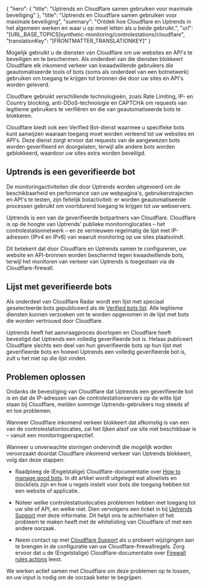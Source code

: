 {
  "hero": {
    "title": "Uptrends en Cloudflare samen gebruiken voor maximale beveiliging"
  },
  "title": "Uptrends en Cloudflare samen gebruiken voor maximale beveiliging",
  "summary": "Ontdek hoe Cloudflare en Uptrends in het algemeen werken en waar u op moet letten als u beide gebruikt.",
  "url": "[URL_BASE_TOPICS]synthetic-monitoring/controlestations/cloudflare",
  "translationKey": "[FRONTMATTER_TRANSLATIONKEY]"
}

Mogelijk gebruikt u de diensten van Cloudflare om uw websites en API's te beveiligen en te beschermen. Als onderdeel van die diensten blokkeert Cloudflare elk inkomend verkeer van kwaadwillende gebruikers die geautomatiseerde tools of bots (soms als onderdeel van een botnetwerk) gebruiken om toegang te krijgen tot bronnen die door uw sites en API's worden geleverd. 

Cloudflare gebruikt verschillende technologieën, zoals Rate Limiting, IP- en Country blocking, anti-DDoS-technologie en CAPTCHA om requests van legitieme gebruikers te verifiëren en die van geautomatiseerde bots te blokkeren. 

Cloudflare biedt ook een Verified Bot-dienst waarmee u specifieke bots kunt aanwijzen waaraan toegang moet worden verleend tot uw websites en API's. Deze dienst zorgt ervoor dat requests van de aangewezen bots worden geverifieerd en doorgelaten, terwijl alle andere bots worden geblokkeerd, waardoor uw sites extra worden beveiligd.

## Uptrends is een geverifieerde bot

De monitoringactiviteiten die door Uptrends worden uitgevoerd om de beschikbaarheid en performance van uw webpagina's, gebruikerstrajecten en API's te testen, zijn feitelijk botactiviteit: er worden geautomatiseerde processen gebruikt om voortdurend toegang te krijgen tot uw webservers. 

Uptrends is een van de geverifieerde botpartners van Cloudflare. Cloudflare is op de hoogte van Uptrends’ publieke monitoringlocaties – het controlestationnetwerk – en ze vernieuwen regelmatig de lijst met IP-adressen (IPv4 en IPv6) van waaruit monitoring op uw sites plaatsvindt.

Dit betekent dat door Cloudflare en Uptrends samen te configureren, uw website en API-bronnen worden beschermd tegen kwaadwillende bots, terwijl het monitoren van verkeer van Uptrends is toegestaan via de Cloudflare-firewall.

## Lijst met geverifieerde bots

Als onderdeel van Cloudflare Radar wordt een lijst met speciaal geselecteerde bots gepubliceerd als de [Verified bots list]([LINK_URL_1]). Alle legitieme diensten kunnen verzoeken om te worden opgenomen in de lijst met bots die worden vertrouwd door Cloudflare. 

Uptrends heeft het aanvraagproces doorlopen en Cloudflare heeft bevestigd dat Uptrends een volledig geverifieerde bot is. Helaas publiceert Cloudflare slechts een deel van hun geverifieerde bots op hun lijst met geverifieerde bots en hoewel Uptrends een volledig geverifieerde bot is, zult u het niet op die lijst vinden.

## Problemen oplossen

Ondanks de bevestiging van Cloudflare dat Uptrends een geverifieerde bot is en dat de IP-adressen van de controlestationservers op de witte lijst staan bij Cloudflare, melden sommige Uptrends-gebruikers nog steeds af en toe problemen. 

Wanneer Cloudflare inkomend verkeer blokkeert dat afkomstig is van een van de controlestationlocaties, zal het lijken alsof uw site niet beschikbaar is – vanuit een monitoringperspectief. 

Wanneer u onverwachte storingen ondervindt die mogelijk worden veroorzaakt doordat Cloudflare inkomend verkeer van Uptrends blokkeert, volg dan deze stappen:

- Raadpleeg de (Engelstalige) Cloudflare-documentatie over [How to manage good bots]([LINK_URL_2]). In dit artikel wordt uitgelegd wat allowlists en blocklists zijn en hoe u regels instelt voor bots die toegang hebben tot een website of applicatie.

- Noteer welke controlestationlocaties problemen hebben met toegang tot uw site of API, en welke niet. Dien vervolgens een ticket in bij [Uptrends Support]([LINK_URL_3]) met deze informatie. Dit helpt ons te achterhalen of het probleem te maken heeft met de whitelisting van Cloudflare of met een andere oorzaak.

- Neem contact op met [Cloudflare Support]([LINK_URL_4]) als u probeert wijzigingen aan te brengen in de configuratie van uw Cloudflare-firewallregels. Zorg ervoor dat u de (Engelstalige) Cloudflare-documentatie over [Firewall rules actions]([LINK_URL_5]) leest.

We werken actief samen met Cloudflare om deze problemen op te lossen, en uw input is nodig om de oorzaak beter te begrijpen.